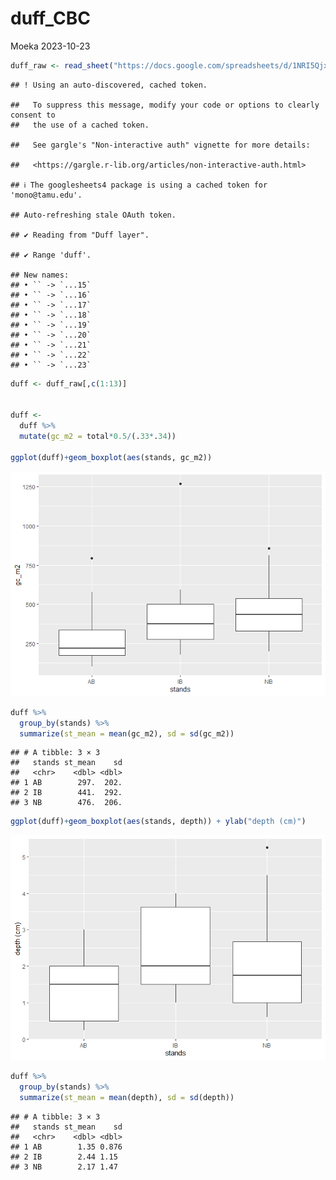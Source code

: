 duff_CBC
================
Moeka
2023-10-23

``` r
duff_raw <- read_sheet("https://docs.google.com/spreadsheets/d/1NRI5QjxW5u2U0_qZSa3KIDL0LKlD78wXndwjfijug2w/edit#gid=211494136")
```

    ## ! Using an auto-discovered, cached token.

    ##   To suppress this message, modify your code or options to clearly consent to
    ##   the use of a cached token.

    ##   See gargle's "Non-interactive auth" vignette for more details:

    ##   <https://gargle.r-lib.org/articles/non-interactive-auth.html>

    ## ℹ The googlesheets4 package is using a cached token for 'mono@tamu.edu'.

    ## Auto-refreshing stale OAuth token.

    ## ✔ Reading from "Duff layer".

    ## ✔ Range 'duff'.

    ## New names:
    ## • `` -> `...15`
    ## • `` -> `...16`
    ## • `` -> `...17`
    ## • `` -> `...18`
    ## • `` -> `...19`
    ## • `` -> `...20`
    ## • `` -> `...21`
    ## • `` -> `...22`
    ## • `` -> `...23`

``` r
duff <- duff_raw[,c(1:13)]


duff <- 
  duff %>%
  mutate(gc_m2 = total*0.5/(.33*.34))

ggplot(duff)+geom_boxplot(aes(stands, gc_m2))
```

![](duff_layer_v2_files/figure-gfm/unnamed-chunk-1-1.png)<!-- -->

``` r
duff %>% 
  group_by(stands) %>% 
  summarize(st_mean = mean(gc_m2), sd = sd(gc_m2))
```

    ## # A tibble: 3 × 3
    ##   stands st_mean    sd
    ##   <chr>    <dbl> <dbl>
    ## 1 AB        297.  202.
    ## 2 IB        441.  292.
    ## 3 NB        476.  206.

``` r
ggplot(duff)+geom_boxplot(aes(stands, depth)) + ylab("depth (cm)")
```

![](duff_layer_v2_files/figure-gfm/unnamed-chunk-1-2.png)<!-- -->

``` r
duff %>% 
  group_by(stands) %>% 
  summarize(st_mean = mean(depth), sd = sd(depth))
```

    ## # A tibble: 3 × 3
    ##   stands st_mean    sd
    ##   <chr>    <dbl> <dbl>
    ## 1 AB        1.35 0.876
    ## 2 IB        2.44 1.15 
    ## 3 NB        2.17 1.47
